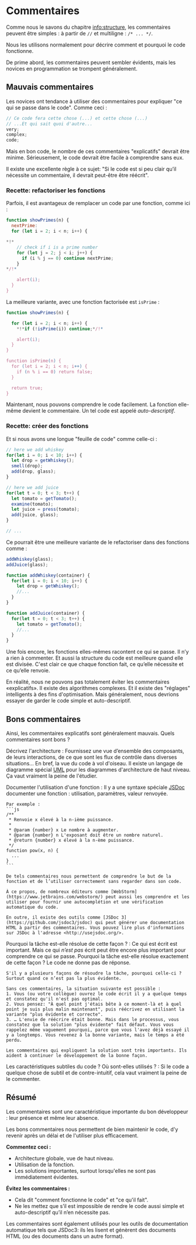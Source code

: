# Commentaires

Comme nous le savons du chapitre <info:structure>, les commentaires peuvent être simples : à partir de `//` et multiligne : `/* ... */`.

Nous les utilisons normalement pour décrire comment et pourquoi le code fonctionne.

De prime abord, les commentaires peuvent sembler évidents, mais les novices en programmation se trompent généralement.

## Mauvais commentaires

Les novices ont tendance à utiliser des commentaires pour expliquer "ce qui se passe dans le code". Comme ceci :

```js
// Ce code fera cette chose (...) et cette chose (...)
// ...Et qui sait quoi d'autre...
very;
complex;
code;
```

Mais en bon code, le nombre de ces commentaires "explicatifs" devrait être minime. Sérieusement, le code devrait être facile à comprendre sans eux.

Il existe une excellente règle à ce sujet: "Si le code est si peu clair qu’il nécessite un commentaire, il devrait peut-être être réécrit".

### Recette: refactoriser les fonctions

Parfois, il est avantageux de remplacer un code par une fonction, comme ici :

```js
function showPrimes(n) {
  nextPrime:
  for (let i = 2; i < n; i++) {

*!*
    // check if i is a prime number
    for (let j = 2; j < i; j++) {
      if (i % j == 0) continue nextPrime;
    }
*/!*

    alert(i);
  }
}
```

La meilleure variante, avec une fonction factorisée est `isPrime` :


```js
function showPrimes(n) {

  for (let i = 2; i < n; i++) {
    *!*if (!isPrime(i)) continue;*/!*

    alert(i);  
  }
}

function isPrime(n) {
  for (let i = 2; i < n; i++) {
    if (n % i == 0) return false;
  }

  return true;
}
```

Maintenant, nous pouvons comprendre le code facilement. La fonction elle-même devient le commentaire. Un tel code est appelé *auto-descriptif*.

### Recette: créer des fonctions

Et si nous avons une longue "feuille de code" comme celle-ci :

```js
// here we add whiskey
for(let i = 0; i < 10; i++) {
  let drop = getWhiskey();
  smell(drop);
  add(drop, glass);
}

// here we add juice
for(let t = 0; t < 3; t++) {
  let tomato = getTomato();
  examine(tomato);
  let juice = press(tomato);
  add(juice, glass);
}

// ...
```

Ce pourrait être une meilleure variante de le refactoriser dans des fonctions comme :

```js
addWhiskey(glass);
addJuice(glass);

function addWhiskey(container) {
  for(let i = 0; i < 10; i++) {
    let drop = getWhiskey();
    //...
  }
}

function addJuice(container) {
  for(let t = 0; t < 3; t++) {
    let tomato = getTomato();
    //...
  }
}
```

Une fois encore, les fonctions elles-mêmes racontent ce qui se passe. Il n’y a rien à commenter. Et aussi la structure du code est meilleure quand elle est divisée. C'est clair ce que chaque fonction fait, ce qu’elle nécessite et ce qu’elle renvoie.

En réalité, nous ne pouvons pas totalement éviter les commentaires «explicatifs». Il existe des algorithmes complexes. Et il existe des "réglages" intelligents à des fins d'optimisation. Mais généralement, nous devrions essayer de garder le code simple et auto-descriptif.

## Bons commentaires

Ainsi, les commentaires explicatifs sont généralement mauvais. Quels commentaires sont bons ?

Décrivez l'architecture
: Fournissez une vue d’ensemble des composants, de leurs interactions, de ce que sont les flux de contrôle dans diverses situations… En bref, la vue du code à vol d'oiseau. Il existe un langage de diagramme spécial [UML](https://fr.wikipedia.org/wiki/UML_(informatique)) pour les diagrammes d'architecture de haut niveau. Ça vaut vraiment la peine de l'étudier.

Documenter l'utilisation d'une fonction
: Il y a une syntaxe spéciale [JSDoc](https://fr.wikipedia.org/wiki/JSDoc) documenter une fonction : utilisation, paramètres, valeur renvoyée.

    Par exemple :
    ```js
    /**
     * Renvoie x élevé à la n-ième puissance.
     *
     * @param {number} x Le nombre à augmenter.
     * @param {number} n L'exposant doit être un nombre naturel.
     * @return {number} x élevé à la n-ème puissance.
     */
    function pow(x, n) {
      ...
    }
    ```

    De tels commentaires nous permettent de comprendre le but de la fonction et de l’utiliser correctement sans regarder dans son code.

    À ce propos, de nombreux éditeurs comme [WebStorm](https://www.jetbrains.com/webstorm/) peut aussi les comprendre et les utiliser pour fournir une autocomplétion et une vérification automatique du code.

    En outre, il existe des outils comme [JSDoc 3](https://github.com/jsdoc3/jsdoc) qui peut générer une documentation HTML à partir des commentaires. Vous pouvez lire plus d'informations sur JSDoc à l'adresse <http://usejsdoc.org/>.

Pourquoi la tâche est-elle résolue de cette façon ?
: Ce qui est écrit est important. Mais ce qui *n’est pas* écrit peut être encore plus important pour comprendre ce qui se passe. Pourquoi la tâche est-elle résolue exactement de cette façon ? Le code ne donne pas de réponse.

    S'il y a plusieurs façons de résoudre la tâche, pourquoi celle-ci ? Surtout quand ce n’est pas la plus évidente.

    Sans ces commentaires, la situation suivante est possible :
    1. Vous (ou votre collègue) ouvrez le code écrit il y a quelque temps et constatez qu'il n'est pas optimal.
    2. Vous pensez: "À quel point j'étais bête à ce moment-là et à quel point je suis plus malin maintenant", puis réécrivez en utilisant la variante "plus évidente et correcte".
    3. … L'envie de réécrire était bonne. Mais dans le processus, vous constatez que la solution "plus évidente" fait défaut. Vous vous rappelez même vaguement pourquoi, parce que vous l'avez déjà essayé il y a longtemps. Vous revenez à la bonne variante, mais le temps a été perdu.

    Les commentaires qui expliquent la solution sont très importants. Ils aident à continuer le développement de la bonne façon.

Les caractéristiques subtiles du code ? Où sont-elles utilisés ?
: Si le code a quelque chose de subtil et de contre-intuitif, cela vaut vraiment la peine de le commenter.

## Résumé

Les commentaires sont une caractéristique importante du bon développeur : leur présence et même leur absence.

Les bons commentaires nous permettent de bien maintenir le code, d'y revenir après un délai et de l'utiliser plus efficacement.

**Commentez ceci :**

- Architecture globale, vue de haut niveau.
- Utilisation de la fonction.
- Les solutions importantes, surtout lorsqu'elles ne sont pas immédiatement évidentes.

**Évitez les commentaires :**

- Cela dit "comment fonctionne le code" et "ce qu'il fait".
- Ne les mettez que s’il est impossible de rendre le code aussi simple et auto-descriptif qu’il n’en nécessite pas.

Les commentaires sont également utilisés pour les outils de documentation automatique tels que JSDoc3: ils les lisent et génèrent des documents HTML (ou des documents dans un autre format).
